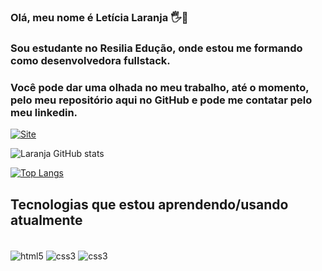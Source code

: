 ### Olá, meu nome é Letícia Laranja 🖐️🍊
### Sou estudante no Resilia Edução, onde estou me formando como desenvolvedora fullstack.
### Você pode dar uma olhada no meu trabalho, até o momento, pelo meu repositório aqui no GitHub e pode me contatar pelo meu linkedin.


[![Site](https://img.shields.io/badge/LinkedIn-0077B5?style=for-the-badge&logo=linkedin&logoColor=white)](https://www.linkedin.com/in/leticialaranja/)

![Laranja GitHub stats](https://github-readme-stats.vercel.app/api?username=lelaranja&show_icons=true&theme=gruvbox)

[![Top Langs](https://github-readme-stats.vercel.app/api/top-langs/?username=lelaranja&layout=compact)](https://github.com/lelaranja/github-readme-stats)

## Tecnologias que estou aprendendo/usando atualmente
<div style ="display:inline_block"><br/>
    <img align = 'center' alt='html5' src = 'https://img.shields.io/badge/HTML5-E34F26?style=for-the-badge&logo=html5&logoColor=white'>
    <img align = 'center' alt='css3' src = 'https://img.shields.io/badge/CSS3-1572B6?style=for-the-badge&logo=css3&logoColor=white'>
    <img align = 'center' alt='css3' src = 'https://img.shields.io/badge/JavaScript-323330?style=for-the-badge&logo=javascript&logoColor=F7DF1E'>
</div>

<!--
**lelaranja/lelaranja** is a ✨ _special_ ✨ repository because its `README.md` (this file) appears on your GitHub profile.

Here are some ideas to get you started:

- 🔭 I’m currently working on ...
- 🌱 I’m currently learning ...
- 👯 I’m looking to collaborate on ...
- 🤔 I’m looking for help with ...
- 💬 Ask me about ...
- 📫 How to reach me: ...
- 😄 Pronouns: ...
- ⚡ Fun fact: ...
-->
